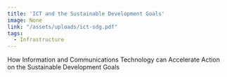 ```yaml
---
title: 'ICT and the Sustainable Development Goals'
image: None
link: "/assets/uploads/ict-sdg.pdf"
tags:
  - Infrastructure
---
```


How Information and Communications Technology can Accelerate Action on the Sustainable Development Goals
